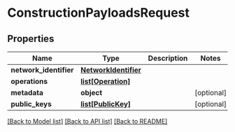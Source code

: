 # ConstructionPayloadsRequest

## Properties
Name | Type | Description | Notes
------------ | ------------- | ------------- | -------------
**network_identifier** | [**NetworkIdentifier**](NetworkIdentifier.md) |  | 
**operations** | [**list[Operation]**](Operation.md) |  | 
**metadata** | **object** |  | [optional] 
**public_keys** | [**list[PublicKey]**](PublicKey.md) |  | [optional] 

[[Back to Model list]](../README.md#documentation-for-models) [[Back to API list]](../README.md#documentation-for-api-endpoints) [[Back to README]](../README.md)

